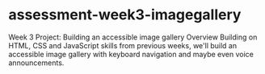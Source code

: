 # assessment-week3-imagegallery
Week 3 Project: Building an accessible image gallery Overview Building on HTML, CSS and JavaScript skills from previous weeks, we'll build an accessible image gallery with keyboard navigation and maybe even voice announcements.
